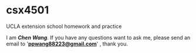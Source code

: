 # csx4501
UCLA extension school homework and practice 

I am ***Chen Wang***. If you have any questions want to ask me, please send an email to '**ppwang88223@gmail.com**' , thank you.
